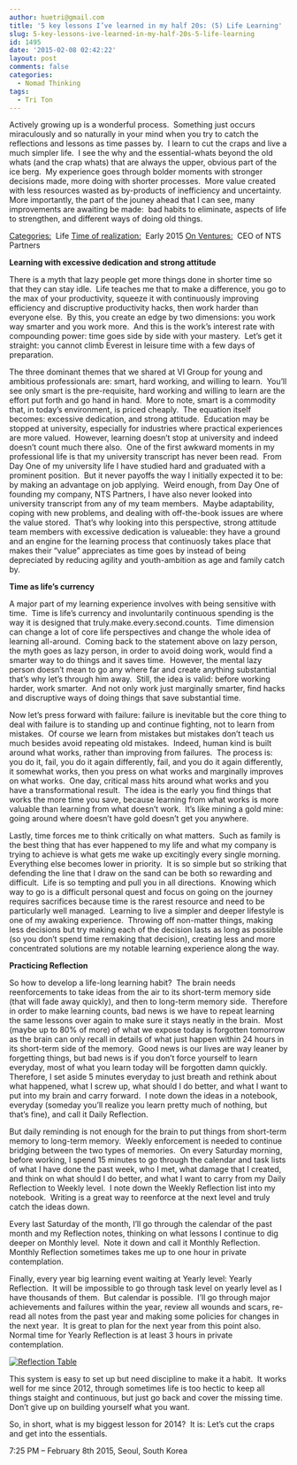 ```yaml
---
author: huetri@gmail.com
title: '5 key lessons I’ve learned in my half 20s: (5) Life Learning'
slug: 5-key-lessons-ive-learned-in-my-half-20s-5-life-learning
id: 1495
date: '2015-02-08 02:42:22'
layout: post
comments: false
categories:
  - Nomad Thinking
tags:
  - Tri Ton
---
```


Actively growing up is a wonderful process.  Something just occurs miraculously and so naturally in your mind when you try to catch the reflections and lessons as time passes by.  I learn to cut the craps and live a much simpler life.  I see the why and the essential-whats beyond the old whats (and the crap whats) that are always the upper, obvious part of the ice berg.  My experience goes through bolder moments with stronger decisions made, more doing with shorter processes.  More value created with less resources wasted as by-products of inefficiency and uncertainty.  More importantly, the part of the jouney ahead that I can see, many improvements are awaiting be made:  bad habits to eliminate, aspects of life to strengthen, and different ways of doing old things.

<span style="text-decoration: underline;">Categories:</span>  Life <span style="text-decoration: underline;">Time of realization:</span>  Early 2015 <span style="text-decoration: underline;">On Ventures:</span>  CEO of NTS Partners

**Learning with excessive dedication and strong attitude**

There is a myth that lazy people get more things done in shorter time so that they can stay idle.  Life teaches me that to make a difference, you go to the max of your productivity, squeeze it with continuously improving efficiency and discruptive productivity hacks, then work harder than everyone else.  By this, you create an edge by two dimensions: you work way smarter and you work more.  And this is the work’s interest rate with compounding power: time goes side by side with your mastery.  Let’s get it straight: you cannot climb Everest in leisure time with a few days of preparation.

The three dominant themes that we shared at VI Group for young and ambitious professionals are: smart, hard working, and willing to learn.  You’ll see only smart is the pre-requisite, hard working and willing to learn are the effort put forth and go hand in hand.  More to note, smart is a commodity that, in today’s environment, is priced cheaply.  The equation itself becomes: excessive dedication, and strong attitude.  Education may be stopped at university, especially for industries where practical experiences are more valued.  However, learning doesn’t stop at university and indeed doesn’t count much there also.  One of the first awkward moments in my professional life is that my university transcript has never been read.  From Day One of my university life I have studied hard and graduated with a prominent position.  But it never payoffs the way I initially expected it to be: by making an advantage on job applying.  Weird enough, from Day One of founding my company, NTS Partners, I have also never looked into university transcript from any of my team members.  Maybe adaptability, coping with new problems, and dealing with off-the-book issues are where the value stored.  That’s why looking into this perspective, strong attitude team members with excessive dedication is valueable: they have a ground and an engine for the learning process that continuosly takes place that makes their “value” appreciates as time goes by instead of being depreciated by reducing agility and youth-ambition as age and family catch by.

**Time as life’s currency**

A major part of my learning experience involves with being sensitive with time.  Time is life’s currency and involuntarily continuous spending is the way it is designed that truly.make.every.second.counts.  Time dimension can change a lot of core life perspectives and change the whole idea of learning all-around.  Coming back to the statement above on lazy person, the myth goes as lazy person, in order to avoid doing work, would find a smarter way to do things and it saves time.  However, the mental lazy person doesn’t mean to go any where far and create anything substantial that’s why let’s through him away.  Still, the idea is valid: before working harder, work smarter.  And not only work just marginally smarter, find hacks and discruptive ways of doing things that save substantial time.

Now let’s press forward with failure: failure is inevitable but the core thing to deal with failure is to standing up and continue fighting, not to learn from mistakes.  Of course we learn from mistakes but mistakes don’t teach us much besides avoid repeating old mistakes.  Indeed, human kind is built around what works, rather than improving from failures.  The process is: you do it, fail, you do it again differently, fail, and you do it again differently, it somewhat works, then you press on what works and marginally improves on what works.  One day, critical mass hits around what works and you have a transformational result.  The idea is the early you find things that works the more time you save, because learning from what works is more valuable than learning from what doesn’t work.  It’s like mining a gold mine: going around where doesn’t have gold doesn’t get you anywhere.

Lastly, time forces me to think critically on what matters.  Such as family is the best thing that has ever happened to my life and what my company is trying to achieve is what gets me wake up excitingly every single morning.  Everything else becomes lower in priority.  It is so simple but so striking that defending the line that I draw on the sand can be both so rewarding and difficult.  Life is so tempting and pull you in all directions.  Knowing which way to go is a difficult personal quest and focus on going on the journey requires sacrifices because time is the rarest resource and need to be particularly well managed.  Learning to live a simpler and deeper lifestyle is one of my awaking experience.  Throwing off non-matter things, making less decisions but try making each of the decision lasts as long as possible (so you don’t spend time remaking that decision), creating less and more concentrated solutions are my notable learning experience along the way.

**Practicing Reflection**

So how to develop a life-long learning habit?  The brain needs reenforcements to take ideas from the air to its short-term memory side (that will fade away quickly), and then to long-term memory side.  Therefore in order to make learning counts, bad news is we have to repeat learning the same lessons over again to make sure it stays neatly in the brain.  Most (maybe up to 80% of more) of what we expose today is forgotten tomorrow as the brain can only recall in details of what just happen within 24 hours in its short-term side of the memory.  Good news is our lives are way leaner by forgetting things, but bad news is if you don’t force yourself to learn everyday, most of what you learn today will be forgotten damn quickly.  Therefore, I set aside 5 minutes everyday to just breath and rethink about what happened, what I screw up, what should I do better, and what I want to put into my brain and carry forward.  I note down the ideas in a notebook, everyday (someday you’ll realize you learn pretty much of nothing, but that’s fine), and call it Daily Reflection.

But daily reminding is not enough for the brain to put things from short-term memory to long-term memory.  Weekly enforcement is needed to continue bridging between the two types of memories.  On every Saturday morning, before working, I spend 15 minutes to go through the calendar and task lists of what I have done the past week, who I met, what damage that I created, and think on what should I do better, and what I want to carry from my Daily Reflection to Weekly level.  I note down the Weekly Reflection list into my notebook.  Writing is a great way to reenforce at the next level and truly catch the ideas down.

Every last Saturday of the month, I’ll go through the calendar of the past month and my Reflection notes, thinking on what lessons I continue to dig deeper on Monthly level.  Note it down and call it Monthly Reflection.  Monthly Reflection sometimes takes me up to one hour in private contemplation.

Finally, every year big learning event waiting at Yearly level: Yearly Reflection.  It will be impossible to go through task level on yearly level as I have thousands of them.  But calendar is possible.  I’ll go through major achievements and failures within the year, review all wounds and scars, re-read all notes from the past year and making some policies for changes in the next year.  It is great to plan for the next year from this point also.  Normal time for Yearly Reflection is at least 3 hours in private contemplation.

[![Reflection Table](https://huetri.com/wp-content/uploads/2015/02/Reflection-Table.png)](https://huetri.com/wp-content/uploads/2015/02/Reflection-Table.png)

This system is easy to set up but need discipline to make it a habit.  It works well for me since 2012, through sometimes life is too hectic to keep all things staight and continuous, but just go back and cover the missing time.  Don’t give up on building yourself what you want.

So, in short, what is my biggest lesson for 2014?  It is: Let’s cut the craps and get into the essentials.

7:25 PM – February 8th 2015, Seoul, South Korea